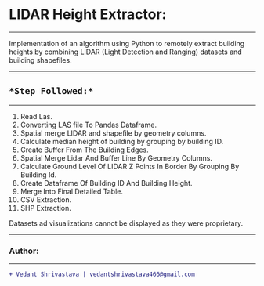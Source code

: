 # LIDAR Height Extractor:
____________________________________________________________________________________________________________________________________
Implementation of an algorithm using Python to remotely extract building heights by combining LIDAR (Light Detection and Ranging) datasets and building shapefiles.
____________________________________________________________________________________________________________________________________
## `*Step Followed:*`
____________________________________________________________________________________________________________________________________
1. Read Las.
2. Converting LAS file To Pandas Dataframe.
3. Spatial merge LIDAR and shapefile by geometry columns.
4. Calculate median height of building by grouping by building ID.
5. Create Buffer From The Building Edges.
6. Spatial Merge Lidar And Buffer Line By Geometry Columns.
7. Calculate Ground Level Of LIDAR Z Points In Border By Grouping By Building Id.
8. Create Dataframe Of Building ID And Building Height.
9. Merge Into Final Detailed Table.
10. CSV Extraction.
11. SHP Extraction.

Datasets ad visualizations cannot be displayed as they were proprietary.
____________________________________________________________________________________________________________________________________
### Author:
----------------------------------
```diff
+ Vedant Shrivastava | vedantshrivastava466@gmail.com
```
